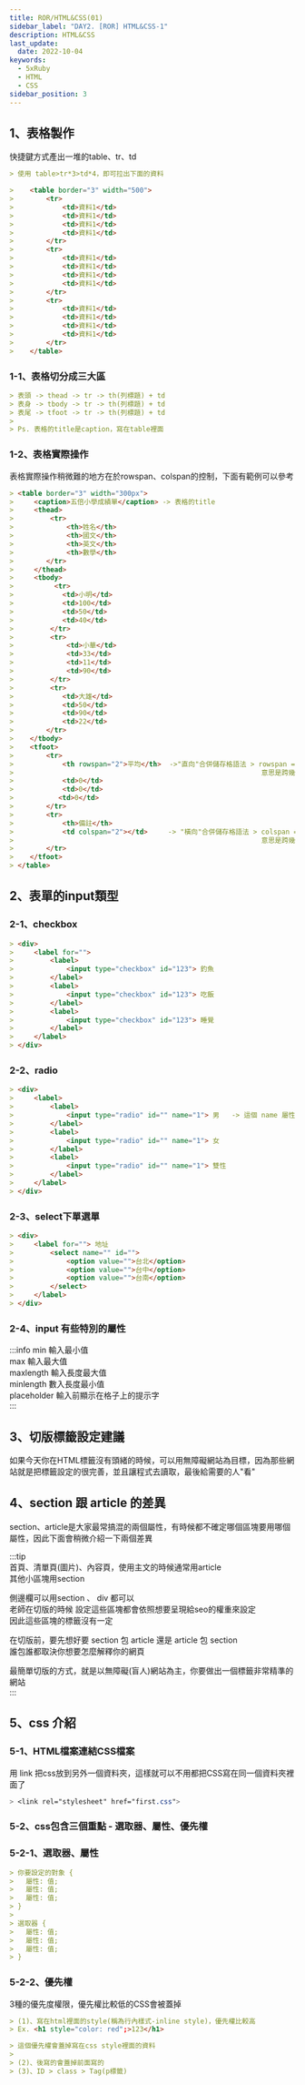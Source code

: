 ```yaml
---
title: ROR/HTML&CSS(01)
sidebar_label: "DAY2. [ROR] HTML&CSS-1"
description: HTML&CSS
last_update:
  date: 2022-10-04
keywords:
  - 5xRuby
  - HTML
  - CSS
sidebar_position: 3
---
```





1、表格製作
-----

快捷鍵方式產出一堆的table、tr、td
```markdown
> 使用 table>tr*3>td*4，即可拉出下面的資料

>    <table border="3" width="500">
>        <tr>
>            <td>資料1</td>
>            <td>資料1</td>
>            <td>資料1</td>
>            <td>資料1</td>
>        </tr>
>        <tr>
>            <td>資料1</td>
>            <td>資料1</td>
>            <td>資料1</td>
>            <td>資料1</td>
>        </tr>
>        <tr>
>            <td>資料1</td>
>            <td>資料1</td>
>            <td>資料1</td>
>            <td>資料1</td>
>        </tr>
>    </table>
```

### 1-1、表格切分成三大區

```md
> 表頭 -> thead -> tr -> th(列標題) + td
> 表身 -> tbody -> tr -> th(列標題) + td
> 表尾 -> tfoot -> tr -> th(列標題) + td
> 
> Ps. 表格的title是caption，寫在table裡面
```


### 1-2、表格實際操作

表格實際操作稍微難的地方在於rowspan、colspan的控制，下面有範例可以參考
```markdown
> <table border="3" width="300px">
>     <caption>五倍小學成績單</caption> -> 表格的title
>     <thead>
>         <tr>
>             <th>姓名</th>
>             <th>國文</th>
>             <th>英文</th>
>             <th>數學</th>
>        </tr>
>     </thead>
>     <tbody>
>          <tr>
>            <td>小明</td>
>            <td>100</td>
>            <td>50</td>
>            <td>40</td>
>         </tr>
>         <tr>
>             <td>小華</td>
>             <td>33</td>
>             <td>11</td>
>             <td>90</td>
>         </tr>
>         <tr>
>            <td>大雄</td>
>            <td>50</td>
>            <td>90</td>
>            <td>22</td>
>        </tr>
>    </tbody>
>    <tfoot>
>        <tr>
>            <th rowspan="2">平均</th>  ->"直向"合併儲存格語法 > rowspan = row + span
>                                                             意思是跨幾個欄位
>            <td>0</td>
>            <td>0</td>
>           <td>0</td>
>        </tr>
>        <tr>
>            <th>備註</th>
>            <td colspan="2"></td>     -> "橫向"合併儲存格語法 > colspan = column + span
>                                                             意思是跨幾個欄位
>        </tr>
>    </tfoot>
> </table>
```


2、表單的input類型
------

### 2-1、checkbox
```markdown
> <div>
>     <label for="">
>         <label>
>             <input type="checkbox" id="123"> 釣魚
>         </label>
>         <label>
>             <input type="checkbox" id="123"> 吃飯
>         </label>
>         <label>
>             <input type="checkbox" id="123"> 睡覺
>         </label>
>     </label>
> </div>
```


### 2-2、radio
```markdown
> <div>
>     <label>
>         <label>
>             <input type="radio" id="" name="1"> 男   -> 這個 name 屬性設定相同可以變成單選
>         </label>
>         <label>
>             <input type="radio" id="" name="1"> 女
>         </label>
>         <label>
>             <input type="radio" id="" name="1"> 雙性
>         </label>
>     </label>
> </div>
```

### 2-3、select下單選單
```markdown
> <div>
>     <label for=""> 地址
>         <select name="" id="">
>             <option value="">台北</option>
>             <option value="">台中</option>
>             <option value="">台南</option>
>         </select>
>     </label>
> </div>
```

### 2-4、input 有些特別的屬性  
:::info
min 輸入最小值    
max 輸入最大值  
maxlength 輸入長度最大值  
minlength 數入長度最小值  
placeholder 輸入前顯示在格子上的提示字      
:::


3、切版標籤設定建議
------

如果今天你在HTML標籤沒有頭緒的時候，可以用無障礙網站為目標，因為那些網站就是把標籤設定的很完善，並且讓程式去讀取，最後給需要的人"看"



4、section 跟 article 的差異
------
section、article是大家最常搞混的兩個屬性，有時候都不確定哪個區塊要用哪個屬性，因此下面會稍微介紹一下兩個差異

:::tip    
首頁、清單頁(圖片)、內容頁，使用主文的時候通常用article  
其他小區塊用section  
  
側邊欄可以用section 、 div 都可以  
老師在切版的時候  設定這些區塊都會依照想要呈現給seo的權重來設定  
因此這些區塊的標籤沒有一定   
  
在切版前，要先想好要 section 包 article 還是 article 包 section   
誰包誰都取決你想要怎麼解釋你的網頁  
 
最簡單切版的方式，就是以無障礙(盲人)網站為主，你要做出一個標籤非常精準的網站      
:::






5、css 介紹
------

### 5-1、HTML檔案連結CSS檔案

用 link 把css放到另外一個資料夾，這樣就可以不用都把CSS寫在同一個資料夾裡面了
```css
> <link rel="stylesheet" href="first.css">  
```


### 5-2、css包含三個重點 - 選取器、屬性、優先權  
  

### 5-2-1、選取器、屬性
```markdown
> 你要設定的對象 {
>   屬性: 值;
>   屬性: 值;
>   屬性: 值;
> }
> 
> 選取器 {
>   屬性: 值;
>   屬性: 值;
>   屬性: 值;
> }
```


### 5-2-2、優先權
3種的優先度權限，優先權比較低的CSS會被蓋掉
```md
> (1)、寫在html裡面的style(稱為行內樣式-inline style)，優先權比較高  
> Ex. <h1 style="color: red";>123</h1>  

> 這個優先權會蓋掉寫在css style裡面的資料  
>  
> (2)、後寫的會蓋掉前面寫的  
> (3)、ID > class > Tag(p標籤)   
```

